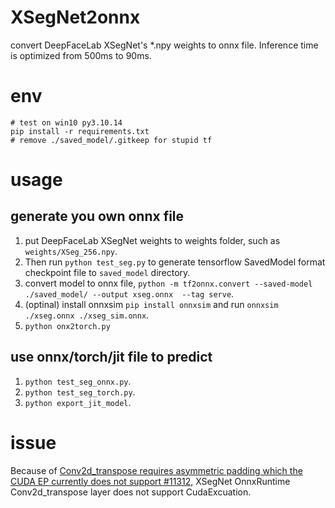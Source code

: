 # XSegNet2onnx
convert DeepFaceLab XSegNet's *.npy weights to onnx file. Inference time is optimized from 500ms to 90ms.

# env
```shell
# test on win10 py3.10.14
pip install -r requirements.txt
# remove ./saved_model/.gitkeep for stupid tf
```


# usage
## generate you own onnx file
1. put DeepFaceLab XSegNet weights to weights folder, such as `weights/XSeg_256.npy`.
3. Then run `python test_seg.py` to generate tensorflow SavedModel format checkpoint file to `saved_model` directory.
5. convert model to onnx file, `python -m tf2onnx.convert --saved-model ./saved_model/ --output xseg.onnx  --tag serve`.
6. (optinal) install onnxsim `pip install onnxsim` and run `onnxsim ./xseg.onnx ./xseg_sim.onnx`.
7. `python onx2torch.py`

## use onnx/torch/jit file to predict
1. `python test_seg_onnx.py`.
1. `python test_seg_torch.py`.
1. `python export_jit_model`.

# issue
Because of [Conv2d_transpose requires asymmetric padding which the CUDA EP currently does not support #11312](https://github.com/microsoft/onnxruntime/issues/11312), XSegNet OnnxRuntime Conv2d_transpose layer does not support CudaExcuation.

